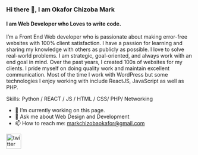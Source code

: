 ### Hi there 👋, I am Okafor Chizoba Mark
####  I am Web Developer who Loves to write code.
I’m a Front End Web developer who is passionate about making error-free websites with 100% client satisfaction. I have a passion for learning and sharing my knowledge with others as publicly as possible. I love to solve real-world problems. I am strategic, goal-oriented, and always work with an end goal in mind. Over the past years, I created 100s of websites for my clients. I pride myself on doing quality work and maintain excellent communication. Most of the time I work with WordPress but some technologies I enjoy working with include ReactJS, JavaScript as well as PHP.

Skills: Python / REACT / JS / HTML / CSS/ PHP/ Networking

- 🔭 I’m currently working on this page. 
- 💬 Ask me about Web Design and Development 
- 📫 How to reach me: markchizobaokafor@gmail.com 


[<img src='https://cdn.jsdelivr.net/npm/simple-icons@3.0.1/icons/twitter.svg' alt='twitter' height='40'>](https://twitter.com/Markjoezoba)  

